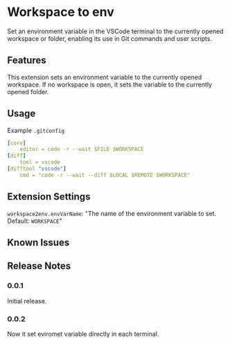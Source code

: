 # Workspace to env

Set an environment variable in the VSCode terminal to the currently opened workspace or folder, enabling its use in Git commands and user scripts.

## Features

This extension sets an environment variable to the currently opened workspace. If no workspace is open, it sets the variable to the currently opened folder.

## Usage
Example `.gitconfig`
```yaml
[core]
    editor = code -r --wait $FILE $WORKSPACE
[diff]
    tool = vscode
[difftool "vscode"]
    cmd = "code -r --wait --diff $LOCAL $REMOTE $WORKSPACE"
```

## Extension Settings
`workspace2env.envVarName`: "The name of the environment variable to set. Default: `WORKSPACE`"

## Known Issues

## Release Notes

### 0.0.1

Initial release.

### 0.0.2

Now it set eviromet variable directly in each terminal.
 